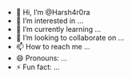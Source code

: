 - 👋 Hi, I’m @Harsh4r0ra
- 👀 I’m interested in ...
- 🌱 I’m currently learning ...
- 💞️ I’m looking to collaborate on ...
- 📫 How to reach me ...
- 😄 Pronouns: ...
- ⚡ Fun fact: ...

<!---
Harsh4r0ra/Harsh4r0ra is a ✨ special ✨ repository because its `README.md` (this file) appears on your GitHub profile.
You can click the Preview link to take a look at your changes.
--->
